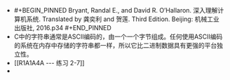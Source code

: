 - #+BEGIN_PINNED
  Bryant, Randal E., and David R. O’Hallaron. 深入理解计算机系统. Translated by 龚奕利 and 贺莲. Third Edition. Beijing: 机械工业出版社, 2016.p34
  #+END_PINNED
- C中的字符串通常是ASCII编码的，由一个一个字节组成。任何使用ASCII编码的系统在内存中存储的字符串都一样，所以它比二进制数据具有更强的平台独立性。
- [[R1A1A4A --- 练习 2-7]]
-